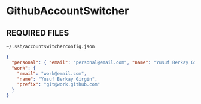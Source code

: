 # GithubAccountSwitcher

## REQUIRED FILES
`~/.ssh/accountswitcherconfig.json`
```json
{
  "personal": { "email": "personal@email.com", "name": "Yusuf Berkay Girgin", "prefix": "git@personal.github.com" },
  "work": {
    "email": "work@email.com",
    "name": "Yusuf Berkay Girgin",
    "prefix": "git@work.github.com"
  }
}

```


